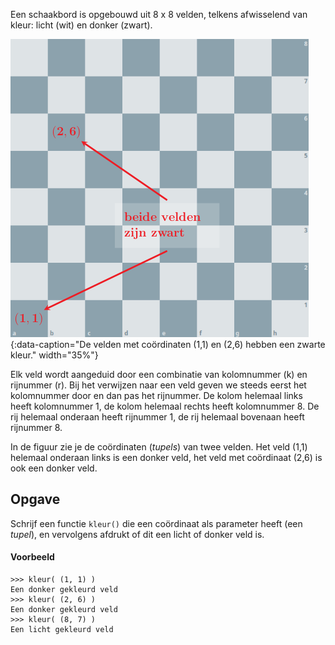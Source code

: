 Een schaakbord is opgebouwd uit 8 x 8 velden, telkens afwisselend van kleur: licht (wit) en donker (zwart).

![Schaakbord](media/schaakbord.png "Schaakbord"){:data-caption="De velden met coördinaten (1,1) en (2,6) hebben een zwarte kleur." width="35%"}

Elk veld wordt aangeduid door een combinatie van kolomnummer (k) en rijnummer (r). Bij het verwijzen naar een veld geven we steeds eerst het kolomnummer door en dan pas het rijnummer. De kolom helemaal links heeft kolomnummer 1, de kolom helemaal rechts heeft kolomnummer 8. De rij helemaal onderaan heeft rijnummer 1, de rij helemaal bovenaan heeft rijnummer 8.

In de figuur zie je de coördinaten (*tupels*) van twee velden. Het veld (1,1) helemaal onderaan links is een donker veld, het veld met coördinaat (2,6) is ook een donker veld.

## Opgave
Schrijf een functie `kleur()` die een coördinaat als parameter heeft (een *tupel*), en vervolgens afdrukt of dit een licht of donker veld is.

#### Voorbeeld
```
>>> kleur( (1, 1) )
Een donker gekleurd veld
>>> kleur( (2, 6) )
Een donker gekleurd veld
>>> kleur( (8, 7) )
Een licht gekleurd veld
```